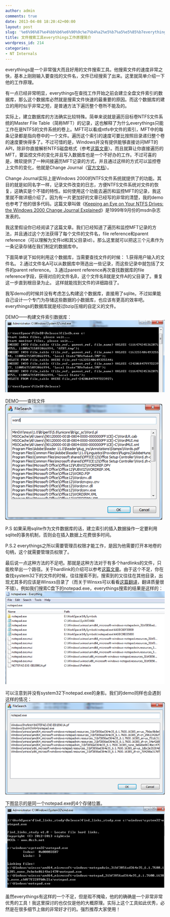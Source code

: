 ```yaml
---
author: admin
comments: true
date: 2013-04-08 18:20:42+00:00
layout: post
slug: '%e6%96%87%e4%bb%b6%e6%90%9c%e7%b4%a2%e5%b7%a5%e5%85%b7everythings%e5%b7%a5%e4%bd%9c%e5%8e%9f%e7%90%86%e7%ae%80%e4%bb%8b'
title: 文件搜索工具everythings工作原理简介
wordpress_id: 214
categories:
- NT Internals
---
```


everythings是一个非常强大而且好用的文件搜索工具。他搜索文件的速度非常之快，基本上刚刚输入要查找的文件名，文件已经搜索了出来。这里就简单介绍一下他的工作原理。

有一点已经非常明显，everythings在查找工作开始之前会建立全盘文件索引的数据库，那么这个数据库必然就是搜索文件快速的最重要的原因。而这个数据库的建立的用时似乎非常之短，是普通方法下遍历整个卷所不能及的。

实际上，建立数据库的方法确实比较特殊。简单来说就是遍历目标卷NTFS文件系统的Master File Table（简称MFT）的记录，这也解释了为什么everythings只能工作在是NTFS的文件系统的卷上。MFT可以看成ntfs中文件的索引，MFT中的每条记录都是指向卷中的一个文件。遍历这个索引的速度可要比按照目录递归整个卷的速度要快得多了。不过可惜的是，Windows并没有提供能够直接访问MFT的API，除非你直接解析NTFS磁盘格式（参考[这篇文章](http://0cch.net/wordpress/?p=117)）。而且就算让你直接遍历的MFT，要监控文件的变化并且写入数据库也是一个不好办的工作。不过可喜的是，微软提供了一种间接遍历MFT记录的方式，并且通过这样的方式可以监控卷上文件的变化，他就是Change Journal（[官方文档](http://msdn.microsoft.com/en-us/library/windows/desktop/aa363798(v=vs.85).aspx)）。

Change Journal实际上是Windows 2000的NTFS文件系统就提供了的功能。其目的就是如同名字一样，记录文件改变的日志，方便NTFS文件系统对文件的恢复，这确实是个不错的特性。如何使用这个功能去遍历和监控MFT的记录，我这里就不做详细介绍了。因为有一片更加好的文章已经写的非常的清楚，我的demo也参考了他的很多代码。这篇文章叫做《[Keeping an Eye on Your NTFS Drives: the Windows 2000 Change Journal Explained](http://www.microsoft.com/msj/0999/journal/journal.aspx)》是1999年9月份的msdn杂志发表的。

我这里假设你已经阅读了这篇文章。我们已经知道了遍历和监控MFT记录的方法，并且通过这个方法获得了每个文件的文件名，file reference和parent reference（可以理解为文件id和其父目录id）。那么这里就可以把这三个元素作为一条记录存储在我们制定的数据库中。

下面简单说下如何利用这个数据库，当需要查找文件的时候：
1.获得用户输入的文件名。
2.通过文件名A可以从数据库中筛选出一些记录，而这些记录中就包括了文件的parent reference。
3.通过parent reference再次查找数据库的file reference字段，获得对应的文件名B，这个文件名B就是文件A的父目录了。重复这一步直到根目录为止。
这样就能找到文件的详细路径了。

我写demo的时候并没有考虑怎么构建这个数据库，直接用了sqlite。不过如果能自己设计一个专门为存储这些数据的小数据库，也应该有更高的效率吧。everythings的数据库就是经过bzip压缩的自定义的文件。

DEMO——构建文件索引数据库：
[![20130409003609](/uploads/2013/04/20130409003609.png)](/uploads/2013/04/20130409003609.png)

DEMO——查找文件
[![20130409003752](/uploads/2013/04/20130409003752.png)](/uploads/2013/04/20130409003752.png)

P.S 如果采用sqlite作为文件数据库的话，建立索引的插入数据操作一定要利用sqlite的事务机制，否则会在插入数据上花费很多时间。

P.S.2 everythings之所以需要管理员权限才能工作，是因为他需要打开本地卷的句柄，这个就需要管理员权限了。

最后说一点这种方法的不足吧。那就是这种方法对于有多个hardlinks的文件，只能枚举出一个路径。关于hardlink的介绍可以参考[这篇文章](http://0cch.net/wordpress/?p=179)。由于这个不足，你在查找system32下的文件的时候，往往搜索不到，搜索到的又往往在其他目录，出现尤其多的应该是Winsxs目录了（而关于Winsxs可以看看[这篇翻译](http://sysdbg.com/index.php/2013/04/08/everything-you-never-wanted-to-know-about-winsxs/)，翻译质量很不错）。例如我们搜索C盘下的notepad.exe，everythings搜索的结果是这样的：
[![20130409021029](/uploads/2013/04/20130409021029.png)](/uploads/2013/04/20130409021029.png)

可以注意到并没有system32下notepad.exe的身影。我们的demo同样也会遇到这样的情况：
[![20130409021252](/uploads/2013/04/20130409021252.png)](/uploads/2013/04/20130409021252.png)

下图显示的是同一个notepad.exe的4个存储位置。
[![20130409021829](/uploads/2013/04/20130409021829.png)](/uploads/2013/04/20130409021829.png)

虽然everythings有这样的一个不足，但是瑕不掩瑜，他的的确确是一个非常非常优秀的工具！我这里探讨的也仅仅是他的大概原理。实际上这个工具如此优秀，必然是在很多细节上做的非常好才行的。强烈推荐大家使用！


